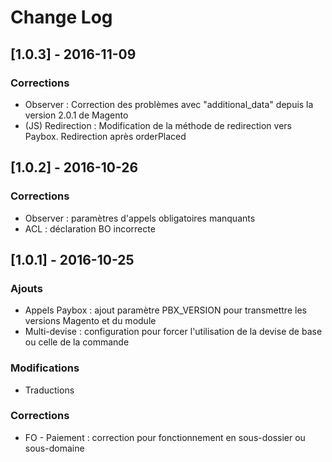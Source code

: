 # Change Log

## [1.0.3] - 2016-11-09

### Corrections
- Observer : Correction des problèmes avec "additional_data" depuis la version 2.0.1 de Magento
- (JS) Redirection :  Modification de la méthode de redirection vers Paybox. Redirection après orderPlaced

## [1.0.2] - 2016-10-26

### Corrections
- Observer : paramètres d'appels obligatoires manquants
- ACL : déclaration BO incorrecte

## [1.0.1] - 2016-10-25
### Ajouts
- Appels Paybox : ajout paramètre PBX_VERSION pour transmettre les versions Magento et du module
- Multi-devise : configuration pour forcer l'utilisation de la devise de base ou celle de la commande

### Modifications
- Traductions

### Corrections
- FO - Paiement : correction pour fonctionnement en sous-dossier ou sous-domaine
